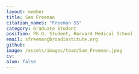 ```yaml
---
layout: member
title: Sam Freeman
citation_names: "Freeman SS"
category: Graduate Student
position: Ph.D. Student, Harvard Medical School
email: sfreeman@broadinstitute.org
github: 
image: /assets/images/team/Sam_Freeman.jpeg
cv:
alum: false
---
```


